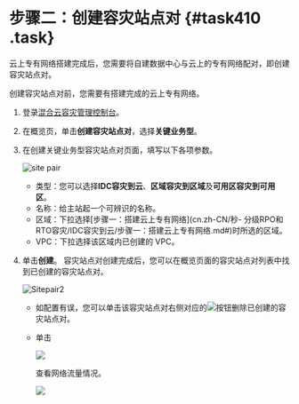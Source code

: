 # 步骤二：创建容灾站点对 {#task410 .task}

云上专有网络搭建完成后，您需要将自建数据中心与云上的专有网络配对，即创建容灾站点对。

创建容灾站点对前，您需要有搭建完成的云上专有网络。

1.  登录[混合云容灾管理控制台](https://hdr.console.aliyun.com)。
2.  在概览页，单击**创建容灾站点对**，选择**关键业务型**。
3.  在创建关键业务型容灾站点对页面，填写以下各项参数。 

    ![site pair](http://static-aliyun-doc.oss-cn-hangzhou.aliyuncs.com/assets/img/64153/156629550754422_zh-CN.jpg)

    -   类型：您可以选择**IDC容灾到云**、**区域容灾到区域**及**可用区容灾到可用区**。
    -   名称：给主站起一个可辨识的名称。
    -   区域：下拉选择[步骤一：搭建云上专有网络](cn.zh-CN/秒- 分级RPO和RTO容灾/IDC容灾到云/步骤一：搭建云上专有网络.md#)时所选的区域。
    -   VPC：下拉选择该区域内已创建的 VPC。
4.  单击**创建**。 容灾站点对创建完成后，您可以在概览页面的容灾站点对列表中找到已创建的容灾站点对。

    ![Sitepair2](http://static-aliyun-doc.oss-cn-hangzhou.aliyuncs.com/assets/img/64153/156629550754428_zh-CN.jpg)

    -   如配置有误，您可以单击该容灾站点对右侧对应的![](http://static-aliyun-doc.oss-cn-hangzhou.aliyuncs.com/assets/img/64153/156629550733596_zh-CN.png)按钮删除已创建的容灾站点对。
    -   单击

        ![](http://static-aliyun-doc.oss-cn-hangzhou.aliyuncs.com/assets/img/64153/156629550754501_zh-CN.jpg)

        查看网络流量情况。

        ![](http://static-aliyun-doc.oss-cn-hangzhou.aliyuncs.com/assets/img/64153/156629550754503_zh-CN.jpg)


